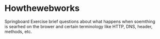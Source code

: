 # Howthewebworks
Springboard Exercise brief questions about what happens when soemthing is searhed on the brower and certain terminology like HTTP, DNS, header, methods, etc. 

